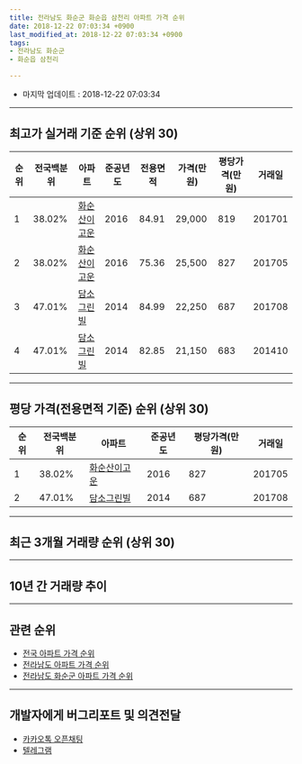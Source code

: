 ```yaml
---
title: 전라남도 화순군 화순읍 삼천리 아파트 가격 순위
date: 2018-12-22 07:03:34 +0900
last_modified_at: 2018-12-22 07:03:34 +0900
tags:
- 전라남도 화순군
- 화순읍 삼천리

---
```


* 마지막 업데이트 : 2018-12-22 07:03:34

---

## 최고가 실거래 기준 순위 (상위 30)


|순위|전국백분위|아파트|준공년도|전용면적|가격(만원)|평당가격(만원)|거래일|
|---|---|---|---|---|---|---|---|
|1|38.02%|[화순산이고운](https://search.naver.com/search.naver?query=%EC%A0%84%EB%9D%BC%EB%82%A8%EB%8F%84+%ED%99%94%EC%88%9C%EA%B5%B0+%ED%99%94%EC%88%9C%EC%9D%8D+%EC%82%BC%EC%B2%9C%EB%A6%AC+%ED%99%94%EC%88%9C%EC%82%B0%EC%9D%B4%EA%B3%A0%EC%9A%B4)|2016|84.91|29,000|819|201701|
|2|38.02%|[화순산이고운](https://search.naver.com/search.naver?query=%EC%A0%84%EB%9D%BC%EB%82%A8%EB%8F%84+%ED%99%94%EC%88%9C%EA%B5%B0+%ED%99%94%EC%88%9C%EC%9D%8D+%EC%82%BC%EC%B2%9C%EB%A6%AC+%ED%99%94%EC%88%9C%EC%82%B0%EC%9D%B4%EA%B3%A0%EC%9A%B4)|2016|75.36|25,500|827|201705|
|3|47.01%|[담소그린빌](https://search.naver.com/search.naver?query=%EC%A0%84%EB%9D%BC%EB%82%A8%EB%8F%84+%ED%99%94%EC%88%9C%EA%B5%B0+%ED%99%94%EC%88%9C%EC%9D%8D+%EC%82%BC%EC%B2%9C%EB%A6%AC+%EB%8B%B4%EC%86%8C%EA%B7%B8%EB%A6%B0%EB%B9%8C)|2014|84.99|22,250|687|201708|
|4|47.01%|[담소그린빌](https://search.naver.com/search.naver?query=%EC%A0%84%EB%9D%BC%EB%82%A8%EB%8F%84+%ED%99%94%EC%88%9C%EA%B5%B0+%ED%99%94%EC%88%9C%EC%9D%8D+%EC%82%BC%EC%B2%9C%EB%A6%AC+%EB%8B%B4%EC%86%8C%EA%B7%B8%EB%A6%B0%EB%B9%8C)|2014|82.85|21,150|683|201410|


---

## 평당 가격(전용면적 기준) 순위 (상위 30)


|순위|전국백분위|아파트|준공년도|평당가격(만원)|거래일|
|---|---|---|---|---|---|
|1|38.02%|[화순산이고운](https://search.naver.com/search.naver?query=%EC%A0%84%EB%9D%BC%EB%82%A8%EB%8F%84+%ED%99%94%EC%88%9C%EA%B5%B0+%ED%99%94%EC%88%9C%EC%9D%8D+%EC%82%BC%EC%B2%9C%EB%A6%AC+%ED%99%94%EC%88%9C%EC%82%B0%EC%9D%B4%EA%B3%A0%EC%9A%B4)|2016|827|201705|
|2|47.01%|[담소그린빌](https://search.naver.com/search.naver?query=%EC%A0%84%EB%9D%BC%EB%82%A8%EB%8F%84+%ED%99%94%EC%88%9C%EA%B5%B0+%ED%99%94%EC%88%9C%EC%9D%8D+%EC%82%BC%EC%B2%9C%EB%A6%AC+%EB%8B%B4%EC%86%8C%EA%B7%B8%EB%A6%B0%EB%B9%8C)|2014|687|201708|


---

## 최근 3개월 거래량 순위 (상위 30)


<div style="width:100%;">
    <canvas id="deal_count_ranking" height="250"></canvas>
</div>


<script>
new Chart(document.getElementById("deal_count_ranking"), {
    type: 'horizontalBar',
    data: {
        labels: ['화순산이고운'],
        datasets: [{
            label: '실거래 수',
            data: [2],
            borderColor: "rgba(255, 0, 128, 1)",
            backgroundColor: "rgba(255, 0, 128, 0.5)",
            fill: false,
        }]
    },
    options: {
        responsive: true,
        title: {
            display: true,
            text: '최근 3개월 거래량 순위'
        },
        tooltips: {
            mode: 'index',
            intersect: false,
            callbacks: {
                title: function(tooltipItems, data) {
                    return "실거래 수:";
                },
                label: function(tooltipItem, data) {
                    return data.labels[tooltipItem.index] + ": " + tooltipItem.xLabel;
                }
            }
        },
        hover: {
            mode: 'nearest',
            intersect: true
        },
        scales: {
            xAxes: [{
                display: true,
                scaleLabel: {
                    display: true,
                    labelString: '실거래 수'
                },
                ticks: {
                    suggestedMin: 0,
                }
            }],
            yAxes: [{
                display: true,
                ticks: {
                    autoSkip: false,
                    callback: function(value, index, values) {
                        if (value.length > 15)
                            return value.substr(0, 13) + "...";
                        else
                            return value;
                    }
                },
                scaleLabel: {
                    display: false,
                }
            }]
        }
    }
});

</script>


---

## 10년 간 거래량 추이


<div style="width:100%;">
    <canvas id="deal_progress" height="250"></canvas>
</div>

<script>
new Chart(document.getElementById("deal_progress"), {
    type: 'line',
    data: {
        labels: ['200812','200901','200902','200903','200904','200905','200906','200907','200908','200909','200910','200911','200912','201001','201002','201003','201004','201005','201006','201007','201008','201009','201010','201011','201012','201101','201102','201103','201104','201105','201106','201107','201108','201109','201110','201111','201112','201201','201202','201203','201204','201205','201206','201207','201208','201209','201210','201211','201212','201301','201302','201303','201304','201305','201306','201307','201308','201309','201310','201311','201312','201401','201402','201403','201404','201405','201406','201407','201408','201409','201410','201411','201412','201501','201502','201503','201504','201505','201506','201507','201508','201509','201510','201511','201512','201601','201602','201603','201604','201605','201606','201607','201608','201609','201610','201611','201612','201701','201702','201703','201704','201705','201706','201707','201708','201709','201710','201711','201712','201801','201802','201803','201804','201805','201806','201807','201808','201809','201810','201811','201812'],
        datasets: [{
            label: '실거래 수',
            pointRadius: 1,
            data: [0, 0, 0, 0, 0, 0, 0, 0, 0, 0, 0, 0, 0, 0, 0, 0, 0, 0, 0, 0, 0, 0, 0, 0, 0, 0, 0, 0, 0, 0, 0, 0, 0, 0, 0, 0, 0, 0, 0, 0, 0, 0, 0, 0, 0, 0, 0, 0, 0, 0, 0, 0, 0, 0, 0, 0, 0, 0, 0, 0, 0, 0, 0, 0, 0, 0, 0, 12, 5, 2, 3, 5, 2, 1, 1, 0, 0, 0, 0, 0, 1, 0, 0, 0, 0, 0, 0, 0, 0, 1, 0, 0, 0, 0, 0, 1, 1, 2, 2, 3, 3, 4, 3, 1, 2, 1, 0, 0, 5, 3, 0, 3, 0, 1, 0, 2, 0, 3, 1, 1, 0],
            borderColor: "rgba(255, 201, 14, 1)",
            backgroundColor: "rgba(255, 201, 14, 0.5)",
            fill: true,
        }]
    },
    options: {
        responsive: true,
        title: {
            display: true,
            text: '10년간 거래량 추이'
        },
        tooltips: {
            mode: 'index',
            intersect: false,
        },
        hover: {
            mode: 'nearest',
            intersect: true
        },
        scales: {
            xAxes: [{
                display: true,
                scaleLabel: {
                    display: true,
                    labelString: '년/월'
                }
            }],
            yAxes: [{
                display: true,
                ticks: {
                    suggestedMin: 0,
                },
                scaleLabel: {
                    display: true,
                    labelString: '실거래 수'
                }
            }]
        }
    }
});

</script>


---

## 관련 순위

- [전국 아파트 가격 순위](https://inasie.github.io/apt-ranking/전국)
- [전라남도 아파트 가격 순위](https://inasie.github.io/apt-ranking/전라남도)
- [전라남도 화순군 아파트 가격 순위](https://inasie.github.io/apt-ranking/전라남도-화순군)


---

## 개발자에게 버그리포트 및 의견전달

- [카카오톡 오픈채팅](https://open.kakao.com/o/gLJUAP4)
- [텔레그램](https://t.me/inasie)

